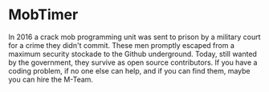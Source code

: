 # MobTimer

In 2016 a crack mob programming unit was sent to prison by a military court for a crime they didn't commit. These men promptly escaped  from a maximum security stockade to the Github underground. Today, still wanted by the government, they survive as open source contributors. If you have a coding problem, if no one else can help, and if you can find them, maybe you can hire the M-Team.
